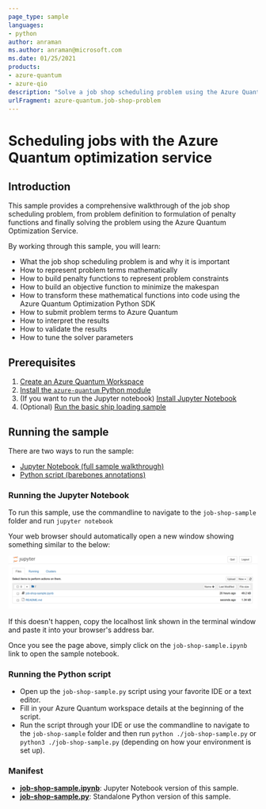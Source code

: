 ```yaml
---
page_type: sample
languages:
- python
author: anraman
ms.author: anraman@microsoft.com
ms.date: 01/25/2021
products:
- azure-quantum
- azure-qio
description: "Solve a job shop scheduling problem using the Azure Quantum optimization service"
urlFragment: azure-quantum.job-shop-problem
---
```


# Scheduling jobs with the Azure Quantum optimization service

## Introduction

This sample provides a comprehensive walkthrough of the job shop scheduling problem, from problem definition to formulation of penalty functions and finally solving the problem using the Azure Quantum Optimization Service.

By working through this sample, you will learn:

- What the job shop scheduling problem is and why it is important
- How to represent problem terms mathematically
- How to build penalty functions to represent problem constraints
- How to build an objective function to minimize the makespan
- How to transform these mathematical functions into code using the Azure Quantum Optimization Python SDK
- How to submit problem terms to Azure Quantum
- How to interpret the results
- How to validate the results
- How to tune the solver parameters

## Prerequisites

1. [Create an Azure Quantum Workspace](https://docs.microsoft.com/azure/quantum/how-to-create-quantum-workspaces-with-the-azure-portal)
2. [Install the `azure-quantum` Python module](https://docs.microsoft.com/azure/quantum/how-to-use-the-python-sdk)
3. (If you want to run the Jupyter notebook) [Install Jupyter Notebook](https://jupyter.org/install)
4. (Optional) [Run the basic ship loading sample](../ship-loading/)

## Running the sample

There are two ways to run the sample:

- [Jupyter Notebook (full sample walkthrough)](./job-shop-sample.ipynb)
- [Python script (barebones annotations)](./job-shop-sample.py)

### Running the Jupyter Notebook

To run this sample, use the commandline to navigate to the `job-shop-sample` folder and run `jupyter notebook`

Your web browser should automatically open a new window showing something similar to the below:

![Jupyter Notebook landing page](./media/jupyter-homepage.png)

If this doesn't happen, copy the localhost link shown in the terminal window and paste it into your browser's address bar.

Once you see the page above, simply click on the `job-shop-sample.ipynb` link to open the sample notebook.

### Running the Python script

- Open up the `job-shop-sample.py` script using your favorite IDE or a text editor.
- Fill in your Azure Quantum workspace details at the beginning of the script.
- Run the script through your IDE or use the commandline to navigate to the `job-shop-sample` folder and then run `python ./job-shop-sample.py` or `python3 ./job-shop-sample.py` (depending on how your environment is set up).

### Manifest

- **[job-shop-sample.ipynb](https://github.com/microsoft/qio-samples/blob/main/samples/job-shop-scheduling/job-shop-sample.ipynb)**: Jupyter Notebook version of this sample.
- **[job-shop-sample.py](https://github.com/microsoft/qio-samples/blob/main/samples/job-shop-scheduling/shipping-sample.py)**: Standalone Python version of this sample.
